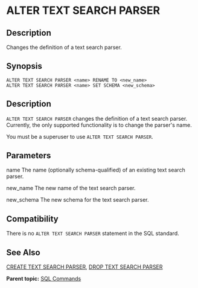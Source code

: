 # ALTER TEXT SEARCH PARSER 

## <a id="Description"></a>Description 

Changes the definition of a text search parser.

## <a id="Synopsis"></a>Synopsis 

``` {#sql_command_synopsis}
ALTER TEXT SEARCH PARSER <name> RENAME TO <new_name>
ALTER TEXT SEARCH PARSER <name> SET SCHEMA <new_schema>
```

## <a id="section3"></a>Description 

`ALTER TEXT SEARCH PARSER` changes the definition of a text search parser. Currently, the only supported functionality is to change the parser's name.

You must be a superuser to use `ALTER TEXT SEARCH PARSER`.

## <a id="section4"></a>Parameters 

name
The name \(optionally schema-qualified\) of an existing text search parser.

new\_name
The new name of the text search parser.

new\_schema
The new schema for the text search parser.

## <a id="section7"></a>Compatibility 

There is no `ALTER TEXT SEARCH PARSER` statement in the SQL standard.

## <a id="section8"></a>See Also 

[CREATE TEXT SEARCH PARSER](CREATE_TEXT_SEARCH_PARSER.html), [DROP TEXT SEARCH PARSER](DROP_TEXT_SEARCH_PARSER.html)

**Parent topic:** [SQL Commands](../sql_commands/sql_ref.html)

